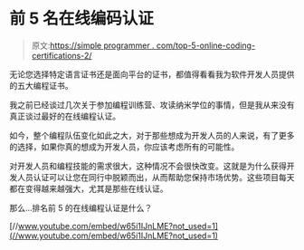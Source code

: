 # 前 5 名在线编码认证

> 原文:[https://simple programmer . com/top-5-online-coding-certifications-2/](https://simpleprogrammer.com/top-5-online-coding-certifications-2/)

无论您选择特定语言证书还是面向平台的证书，都值得看看我为软件开发人员提供的五大编程证书。

我之前已经谈过几次关于参加编程训练营、攻读纳米学位的事情，但是我从来没有真正谈过最好的在线编程认证。

如今，整个编程队伍变化如此之大，对于那些想成为开发人员的人来说，有了更多的选择，如果你真的想成为开发人员，你应该考虑所有的可能性。

对开发人员和编程技能的需求很大，这种情况不会很快改变。这就是为什么获得开发人员认证可以让您在同行中脱颖而出，从而帮助您保持市场优势。这些项目每天都在变得越来越强大，尤其是那些在线认证。

那么…排名前 5 的在线编程认证是什么？

[//www.youtube.com/embed/w65i1IJnLME?not_used=1](//www.youtube.com/embed/w65i1IJnLME?not_used=1)